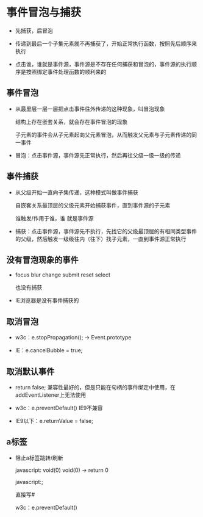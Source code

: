 # 事件冒泡与捕获

- 先捕获，后冒泡

- 传递到最后一个子集元素就不再捕获了，开始正常执行函数，按照先后顺序来执行

- 点击谁，谁就是事件源，事件源是不存在任何捕获和冒泡的，事件源的执行顺序是按照绑定事件处理函数的顺利来的

## 事件冒泡

- 从最里层一层一层把点击事件往外传递的这种现象，叫冒泡现象

  结构上存在嵌套关系，就会存在事件冒泡的现象
  
  子元素的事件会从子元素起向父元素冒泡，从而触发父元素与子元素传递的同一事件

- 冒泡：点击事件源，事件源先正常执行，然后再往父级一级一级的传递

## 事件捕获

- 从父级开始一直向子集传递，这种模式叫做事件捕获

  自嵌套关系最顶层的父级元素开始捕获事件，直到事件源的子元素

  谁触发/作用于谁，谁 就是事件源

- 捕获：点击事件源，事件源先不执行，先找它的父级最顶层的有相同类型事件的父级，然后触发一级级往内（往下）找子元素，一直到事件源正常执行

## 没有冒泡现象的事件

- focus blur change submit reset select

  也没有捕获

- IE浏览器是没有事件捕获的

## 取消冒泡

- w3c：e.stopPropagation(); -> Event.prototype

- IE：e.cancelBubble = true;

## 取消默认事件

- return false; 兼容性最好的，但是只能在句柄的事件绑定中使用，在addEventListener上无法使用

- w3c：e.preventDefault() IE9不兼容

- IE9以下：e.returnValue = false;

## a标签

- 阻止a标签跳转/刷新

  javascript: void(0) void(0) -> return 0

  javascript:;

  直接写#

  w3c：e.preventDefault()
